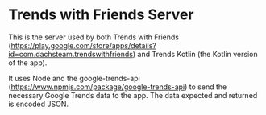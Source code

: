 # Trends with Friends Server

This is the server used by both Trends with Friends (https://play.google.com/store/apps/details?id=com.dachsteam.trendswithfriends) and Trends Kotlin (the Kotlin version of the app).

It uses Node and the google-trends-api (https://www.npmjs.com/package/google-trends-api) to send the necessary Google Trends data to the app. The data expected and returned is encoded JSON.
